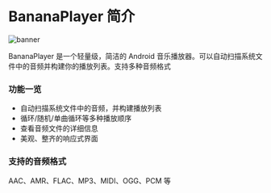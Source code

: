 # BananaPlayer 简介

![banner](https://user-images.githubusercontent.com/71890530/202635573-2f01a260-e8f2-42c4-859b-429fa03f4752.jpg)


BananaPlayer 是一个轻量级，简洁的 Android 音乐播放器。可以自动扫描系统文件中的音频并构建你的播放列表。支持多种音频格式

### 功能一览
- 自动扫描系统文件中的音频，并构建播放列表
- 循环/随机/单曲循环等多种播放顺序
- 查看音频文件的详细信息
- 美观、整齐的响应式界面

### 支持的音频格式
AAC、AMR、FLAC、MP3、MIDI、OGG、PCM 等
